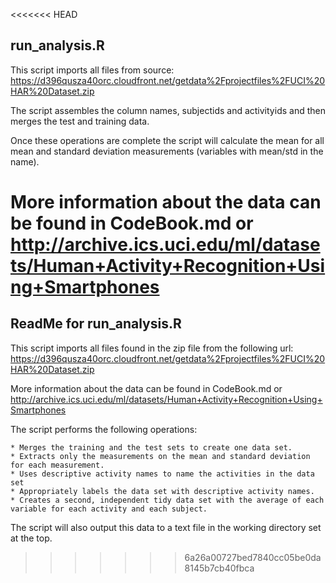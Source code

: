 <<<<<<< HEAD
## run_analysis.R

This script imports all files from source:  https://d396qusza40orc.cloudfront.net/getdata%2Fprojectfiles%2FUCI%20HAR%20Dataset.zip 

The script assembles the column names, subjectids and activityids and then merges the test and training data.

Once these operations are complete the script will calculate the mean for all mean and standard deviation measurements (variables with mean/std in the name).

More information about the data can be found in CodeBook.md or http://archive.ics.uci.edu/ml/datasets/Human+Activity+Recognition+Using+Smartphones 
=======
## ReadMe for run_analysis.R

This script imports all files found in the zip file from the following url:  https://d396qusza40orc.cloudfront.net/getdata%2Fprojectfiles%2FUCI%20HAR%20Dataset.zip 

More information about the data can be found in CodeBook.md or http://archive.ics.uci.edu/ml/datasets/Human+Activity+Recognition+Using+Smartphones 

The script performs the following operations:

    * Merges the training and the test sets to create one data set.
    * Extracts only the measurements on the mean and standard deviation for each measurement. 
    * Uses descriptive activity names to name the activities in the data set
    * Appropriately labels the data set with descriptive activity names. 
    * Creates a second, independent tidy data set with the average of each variable for each activity and each subject. 

The script will also output this data to a text file in the working directory set at the top.

>>>>>>> 6a26a00727bed7840cc05be0da8145b7cb40fbca

